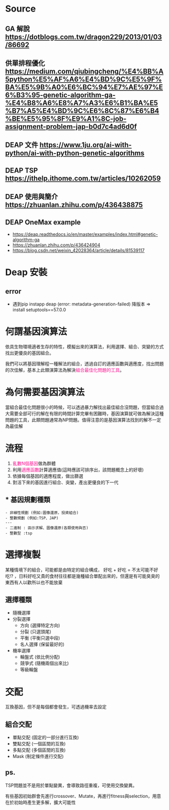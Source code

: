 
# Source 
## GA   解說 https://dotblogs.com.tw/dragon229/2013/01/03/86692
## 供單排程優化 https://medium.com/qiubingcheng/%E4%BB%A5python%E5%AF%A6%E4%BD%9C%E5%9F%BA%E5%9B%A0%E6%BC%94%E7%AE%97%E6%B3%95-genetic-algorithm-ga-%E4%B8%A6%E8%A7%A3%E6%B1%BA%E5%B7%A5%E4%BD%9C%E6%8C%87%E6%B4%BE%E5%95%8F%E9%A1%8C-job-assignment-problem-jap-b0d7c4ad6d0f
## DEAP 文件 https://www.1ju.org/ai-with-python/ai-with-python-genetic-algorithms
## DEAP TSP https://ithelp.ithome.com.tw/articles/10262059
## DEAP 使用與簡介 https://zhuanlan.zhihu.com/p/436438875

## DEAP OneMax example
- https://deap.readthedocs.io/en/master/examples/index.html#genetic-algorithm-ga
- https://zhuanlan.zhihu.com/p/436424904
- https://blog.csdn.net/weixin_42028364/article/details/81539117
# Deap 安裝
## error 
- 遇到pip instapp deap (error: metadata-generation-failed) 降版本 => install setuptools==57.0.0


# 何謂基因演算法

依具生物環境適者生存的特性，模擬出來的演算法，利用選擇、組合、突變的方式找出更優良的基因組合。

我們可以將基因理解程一種解法的組合，透過自訂的適應函數與適應度，找出問題的次佳解，基本上此類演算法為解決<font style='color:deeppink'>組合最佳化問題的工具</font>。


# 為何需要基因演算法
當組合最佳化問題很小的時候，可以透過暴力解找出最佳組合沒問題，但當組合過大需要全部可行的解在有限的時間計算完畢有困難時，基因演算就可做為解決這種問題的工具，此類問題通常為NP問題。值得注意的是基因演算法找到的解不一定為最佳解

# 流程
1. <font style='color:deeppink'>亂數N個基因</font>做為群體
2. 利用<font style='color:deeppink'>適應函數</font>計算適應值(這時應該可排序出，該問題概念上的好壞)
3. 依據每個基因的適應程度，做出篩選
4. 對活下來的基因進行組合、突變，產出更優良的下一代


## * 基因規劃種類
    - 非線性規劃 (例如:圖像還原，投資組合)
    - 整數規劃 (例如:TSP、JAP)
    ---
    - 二進制 : 函示求解、圖像還原(各類使用與否)
    - 整數型 :tsp
# 選擇複製

某種情境下的組合，可能都是由特定的組合構成，
好吃 + 好吃 = 不太可能不好吃!? ，日料好吃又貴的食材往往都是幾種組合單配出來的，但還是有可能臭臭的東西有人以歡所以也不能放棄

## 選擇種類

- 隨機選擇 
- 分裂選擇
  - 方向 (選擇特定方向)
  - 分裂 (只選頭尾)
  - 平衡 (平衡只選中段)
  - 名人選擇 (保留最好的)
- 機率選擇
    - 輪盤式 (依比例分配)
    - 競爭式 (隨機兩個出來比)
    - 等級輪盤 

# 交配

互換基因，但不是每個都會發生，可透過機率去設定

## 組合交配

- 單點交配 (固定的一部分進行互換)
- 雙點交配 (一個區間的互換)
- 多點交配 (多個區間的互換)
- Mask (制定條件進行交配)

## ps.

TSP問題並不是用於單點變異，會導致路徑重複，可使用交換變異。

有些基因初始群會先進行crossover、Mutate，再進行fitness與selection，用意在於初始時產生更多解，擴大可能性